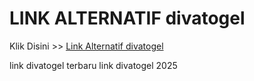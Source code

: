 # LINK ALTERNATIF divatogel

Klik Disini >> <a href="https://linksto.pages.dev/">Link Alternatif divatogel </a>

link divatogel terbaru
link divatogel 2025
